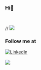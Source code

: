 <h3 align="left">Hi👋</h3>
<br>

// ![](https://komarev.com/ghpvc/?username=neetesshhr)

<h3>Follow me at</h3>
<div>
<a  href="https://www.linkedin.com/in/dbspoudel/" target="_blank"><img alt="LinkedIn" src="https://img.shields.io/badge/linkedin%20-%230077B5.svg?&style=for-the-badge&logo=linkedin&logoColor=white" /></a>
</div>
<br>
<div> 
 <div> 
   <img src="https://github-readme-stats.vercel.app/api/top-langs/?username=dbspoudel&layout=compact&theme=dark" />
 </div>
<div>
